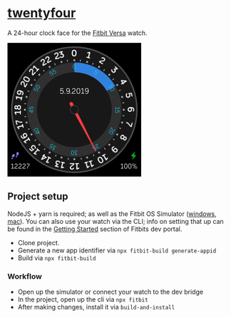 # [twentyfour](https://gallery.fitbit.com/details/993e4b9a-4491-46e3-8b29-48bf37ad796f)

A 24-hour clock face for the [Fitbit Versa](https://www.fitbit.com/fi/shop/versa) watch.

![Screenshot](resources/icon.png)

## Project setup

NodeJS + yarn is required; as well as the Fitbit OS Simulator ([windows](https://simulator-updates.fitbit.com/download/latest/win), [mac](https://simulator-updates.fitbit.com/download/latest/mac)). You can also use your watch via the CLI; info on setting that up can be found in the [Getting Started](https://dev.fitbit.com/getting-started) section of Fitbits dev portal.

- Clone project.
- Generate a new app identifier via `npx fitbit-build generate-appid`
- Build via `npx fitbit-build`

### Workflow

- Open up the simulator or connect your watch to the dev bridge
- In the project, open up the cli via `npx fitbit`
- After making changes, install it via `build-and-install`
